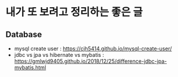 # 내가 또 보려고 정리하는 좋은 글

## Database
- mysql create user : https://cjh5414.github.io/mysql-create-user/
- jdbc vs jpa vs hibernate vs mybatis : https://gmlwjd9405.github.io/2018/12/25/difference-jdbc-jpa-mybatis.html
